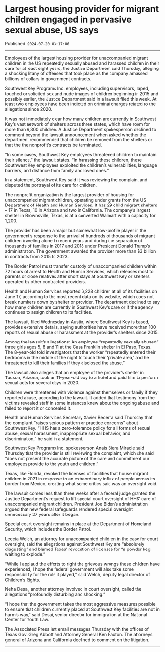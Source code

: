 # Largest housing provider for migrant children engaged in pervasive sexual abuse, US says

Published :`2024-07-20 03:17:06`

---

Employees of the largest housing provider for unaccompanied migrant children in the US repeatedly sexually abused and harassed children in their care for at least eight years, the Justice Department said Thursday, alleging a shocking litany of offenses that took place as the company amassed billions of dollars in government contracts.

Southwest Key Programs Inc. employees, including supervisors, raped, touched or solicited sex and nude images of children beginning in 2015 and possibly earlier, the Justice Department said in a lawsuit filed this week. At least two employees have been indicted on criminal charges related to the allegations since 2020.

It was not immediately clear how many children are currently in Southwest Key’s vast network of shelters across three states, which have room for more than 6,300 children. A Justice Department spokesperson declined to comment beyond the lawsuit announcement when asked whether the department recommended that children be removed from the shelters or that the the nonprofit’s contracts be terminated.

“In some cases, Southwest Key employees threatened children to maintain their silence,” the lawsuit states. “In harassing these children, these Southwest Key employees exploited the children’s vulnerabilities, language barriers, and distance from family and loved ones.”

In a statement, Southwest Key said it was reviewing the complaint and disputed the portrayal of its care for children.

The nonprofit organization is the largest provider of housing for unaccompanied migrant children, operating under grants from the US Department of Health and Human Services. It has 29 child migrant shelters – 17 in Texas, 10 in Arizona and two in California. The company’s largest shelter in Brownsville, Texas, is at a converted Walmart with a capacity for 1,200.

The provider has been a major but somewhat low-profile player in the government’s response to the arrival of hundreds of thousands of migrant children traveling alone in recent years and during the separation of thousands of families in 2017 and 2018 under President Donald Trump’s administration. The government awarded the provider more than $3 billion in contracts from 2015 to 2023.

The Border Patrol must transfer custody of unaccompanied children within 72 hours of arrest to Health and Human Services, which releases most to parents or close relatives after short stays at Southwest Key or shelters operated by other contracted providers.

Health and Human Services reported 6,228 children at all of its facilities on June 17, according to the most recent data on its website, which does not break numbers down by shelter or provider. The department declined to say how many children are currently in Southwest Key’s care or if the agency continues to assign children to its facilities.

The lawsuit, filed Wednesday in Austin, where Southwest Key is based, provides extensive details, saying authorities have received more than 100 reports of sexual abuse or harassment at the provider’s shelters since 2015.

Among the lawsuit’s allegations: An employee “repeatedly sexually abused” three girls ages 5, 8 and 11 at the Casa Franklin shelter in El Paso, Texas. The 8-year-old told investigators that the worker “repeatedly entered their bedrooms in the middle of the night to touch their ‘private area,’ and he threatened to kill their families if they disclosed the abuse.”

The lawsuit also alleges that an employee of the provider’s shelter in Tucson, Arizona, took an 11-year-old boy to a hotel and paid him to perform sexual acts for several days in 2020.

Children were threatened with violence against themselves or family if they reported abuse, according to the lawsuit. It added that testimony from the victims revealed staff in some instances knew about the ongoing abuse and failed to report it or concealed it.

Health and Human Services Secretary Xavier Becerra said Thursday that the complaint “raises serious pattern or practice concerns” about Southwest Key. “HHS has a zero-tolerance policy for all forms of sexual abuse, sexual harassment, inappropriate sexual behavior, and discrimination,” he said in a statement.

Southwest Key Programs Inc. spokesperson Anais Biera Miracle said Thursday that the provider is still reviewing the complaint, which she said “does not present the accurate picture of the care and commitment our employees provide to the youth and children.”

Texas, like Florida, revoked the licenses of facilities that house migrant children in 2021 in response to an extraordinary influx of people across its border from Mexico, creating what some critics said was an oversight void.

The lawsuit comes less than three weeks after a federal judge granted the Justice Department’s request to lift special court oversight of HHS’ care of unaccompanied migrant children. President Joe Biden’s administration argued that new federal safeguards rendered special oversight unnecessary 27 years after it began.

Special court oversight remains in place at the Department of Homeland Security, which includes the Border Patrol.

Leecia Welch, an attorney for unaccompanied children in the case for court oversight, said the allegations against Southwest Key are “absolutely disgusting” and blamed Texas’ revocation of licenses for “a powder keg waiting to explode.”

“While I applaud the efforts to right the grievous wrongs these children have experienced, I hope the federal government will also take some responsibility for the role it played,” said Welch, deputy legal director of Children’s Rights.

Neha Desai, another attorney involved in court oversight, called the allegations “profoundly disturbing and shocking.”

“I hope that the government takes the most aggressive measures possible to ensure that children currently placed at Southwest Key facilities are not in harm’s way,” said Desai, senior director for immigration at the National Center for Youth Law.

The Associated Press left email messages Thursday with the offices of Texas Gov. Greg Abbott and Attorney General Ken Paxton. The attorneys general of Arizona and California declined to comment on the litigation.

---

